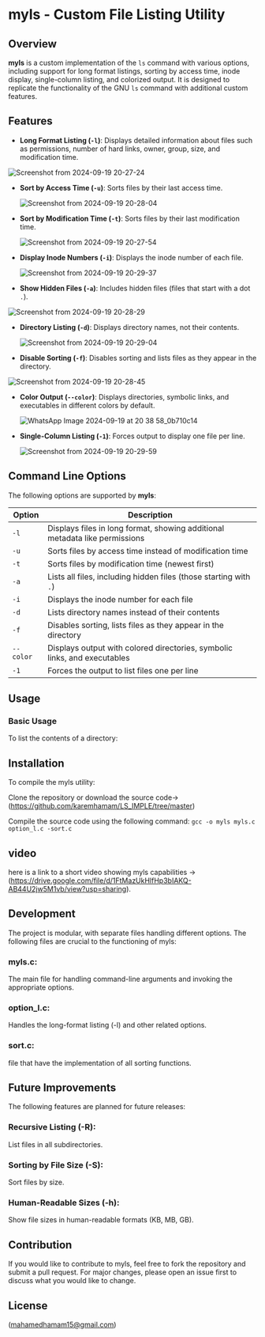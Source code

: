 # myls - Custom File Listing Utility

## Overview

**myls**
 is a custom implementation of the `ls` command with various options, including support for long format listings, sorting by access time, inode display, single-column listing, and colorized output. It is designed to replicate the functionality of the GNU `ls` command with additional custom features.

## Features

- **Long Format Listing (`-l`)**: Displays detailed information about files such as permissions, number of hard links, owner, group, size, and modification time.

 ![Screenshot from 2024-09-19 20-27-24](https://github.com/user-attachments/assets/187e070e-59d6-43c7-847a-bafe4abb9b49)

- **Sort by Access Time (`-u`)**: Sorts files by their last access time.

  ![Screenshot from 2024-09-19 20-28-04](https://github.com/user-attachments/assets/785f262b-cb03-46dc-99fb-a57849f09e10)

- **Sort by Modification Time (`-t`)**: Sorts files by their last modification time.

  ![Screenshot from 2024-09-19 20-27-54](https://github.com/user-attachments/assets/7f3b4b08-e58a-4ec5-ab68-02d634d0986a)

- **Display Inode Numbers (`-i`)**: Displays the inode number of each file.

  ![Screenshot from 2024-09-19 20-29-37](https://github.com/user-attachments/assets/113f37e9-7050-4b0c-9f81-d0d13c690b10)

- **Show Hidden Files (`-a`)**: Includes hidden files (files that start with a dot `.`).

![Screenshot from 2024-09-19 20-28-29](https://github.com/user-attachments/assets/e80f4152-892e-4db6-ac9f-ab7e216503a7)

- **Directory Listing (`-d`)**: Displays directory names, not their contents.

  ![Screenshot from 2024-09-19 20-29-04](https://github.com/user-attachments/assets/8eca9eb5-74c3-4153-a652-c53bdba0fc2f)

- **Disable Sorting (`-f`)**: Disables sorting and lists files as they appear in the directory.

![Screenshot from 2024-09-19 20-28-45](https://github.com/user-attachments/assets/cb3cab15-d349-4ae1-8f32-5a6aab0cd966)

- **Color Output (`--color`)**: Displays directories, symbolic links, and executables in different colors by default.

  ![WhatsApp Image 2024-09-19 at 20 38 58_0b710c14](https://github.com/user-attachments/assets/b7b50b51-3f88-4ae9-8805-eeac78ad2eb6)

- **Single-Column Listing (`-1`)**: Forces output to display one file per line.

  ![Screenshot from 2024-09-19 20-29-59](https://github.com/user-attachments/assets/793309c6-7363-4218-be20-4af09dd90048)

## Command Line Options

The following options are supported by **myls**:

| Option        | Description                                                                 |
|---------------|-----------------------------------------------------------------------------|
| `-l`          | Displays files in long format, showing additional metadata like permissions |
| `-u`          | Sorts files by access time instead of modification time                     |
| `-t`          | Sorts files by modification time (newest first)                             |
| `-a`          | Lists all files, including hidden files (those starting with `.`)           |
| `-i`          | Displays the inode number for each file                                     |
| `-d`          | Lists directory names instead of their contents                             |
| `-f`          | Disables sorting, lists files as they appear in the directory               |
| `--color`     | Displays output with colored directories, symbolic links, and executables   |
| `-1`          | Forces the output to list files one per line                                |

## Usage

### Basic Usage

To list the contents of a directory:


## Installation
To compile the myls utility:

Clone the repository or download the source code->(https://github.com/karemhamam/LS_IMPLE/tree/master)

Compile the source code using the following command:
`gcc -o myls myls.c option_l.c -sort.c`

## video 
here is a link to a short video showing  myls capabilities ->(https://drive.google.com/file/d/1FtMazUkHlfHp3bIAKQ-AB44U2jw5M1vb/view?usp=sharing).

## Development
The project is modular, with separate files handling different options. The following files are crucial to the functioning of myls:

### myls.c:
The main file for handling command-line arguments and invoking the appropriate options.

### option_l.c: 
Handles the long-format listing (-l) and other related options.

### sort.c: 
file that have the implementation of all sorting functions.

## Future Improvements
The following features are planned for future releases:

### Recursive Listing (-R): 
List files in all subdirectories.

### Sorting by File Size (-S):
Sort files by size.

### Human-Readable Sizes (-h): 
Show file sizes in human-readable formats (KB, MB, GB).


## Contribution
If you would like to contribute to myls, feel free to fork the repository and submit a pull request. For major changes, please open an issue first to discuss what you would like to change.

## License
(mahamedhamam15@gmail.com)


